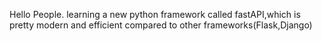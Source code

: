 Hello People.
learning a new python framework called fastAPI,which is pretty modern and efficient compared to other frameworks(Flask,Django)
